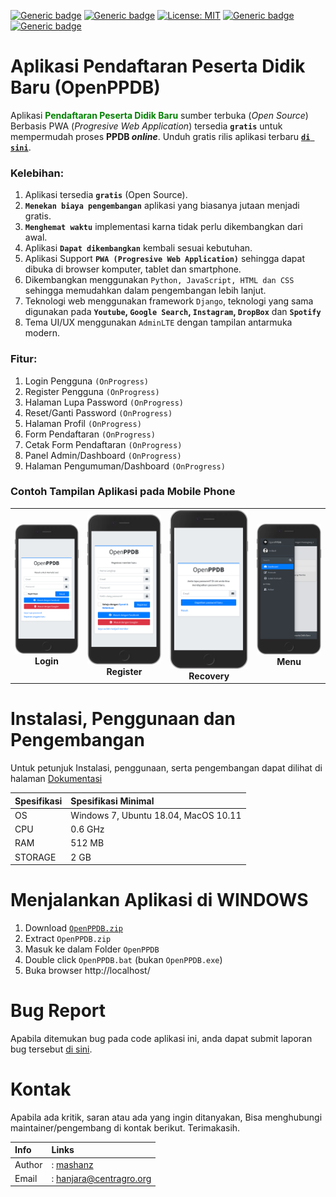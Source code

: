 [![Generic badge](https://img.shields.io/badge/Maintainer-mashanz-blue.svg)](https://github.com/mashanz/)
[![Generic badge](https://img.shields.io/badge/Copyright-2021-brightgreen.svg)](https://github.com/mashanz/)
[![License: MIT](https://img.shields.io/badge/License-MIT-yellow.svg)](https://opensource.org/licenses/MIT)
[![Generic badge](https://img.shields.io/badge/Open_Source-YES-blue.svg)](https://github.com/mashanz/)
[![Generic badge](https://img.shields.io/badge/Status_Rilis-DALAM_PENGEMBANGAN-red.svg)](https://github.com/mashanz/openppdb/releases)

# Aplikasi Pendaftaran Peserta Didik Baru (<b>OpenPPDB</b>)
Aplikasi <font color="green"><b>Pendaftaran Peserta Didik Baru</b></font> sumber terbuka (<i>Open Source</i>) Berbasis PWA (<i>Progresive Web Application</i>) tersedia <b>`gratis`</b> untuk mempermudah proses <b>PPDB <i>online</i></b>. Unduh gratis rilis aplikasi terbaru [<b>`di sini`</b>](https://github.com/mashanz/openppdb/releases).

### <b>Kelebihan</b>:
1. Aplikasi tersedia <b>`gratis`</b> (Open Source).
2. <b>`Menekan biaya pengembangan`</B> aplikasi yang biasanya jutaan menjadi gratis.
3. <b>`Menghemat waktu`</b> implementasi karna tidak perlu dikembangkan dari awal.
4. Aplikasi <b>`Dapat dikembangkan`</b> kembali sesuai kebutuhan.
5. Aplikasi Support <b>`PWA (Progresive Web Application)`</b> sehingga dapat dibuka di browser komputer, tablet dan smartphone.
6. Dikembangkan menggunakan `Python, JavaScript, HTML dan CSS` sehingga memudahkan dalam pengembangan lebih lanjut.
7. Teknologi web menggunakan framework `Django`, teknologi yang sama digunakan pada <b>`Youtube`, `Google Search`, `Instagram`, `DropBox`</b> dan <b>`Spotify`</b>
8. Tema UI/UX menggunakan `AdminLTE` dengan tampilan antarmuka modern.

### <b>Fitur</b>:
1. Login Pengguna `(OnProgress)`
2. Register Pengguna `(OnProgress)`
3. Halaman Lupa Password `(OnProgress)`
4. Reset/Ganti Password `(OnProgress)`
5. Halaman Profil `(OnProgress)`
6. Form Pendaftaran `(OnProgress)`
7. Cetak Form Pendaftaran `(OnProgress)`
8. Panel Admin/Dashboard `(OnProgress)`
9. Halaman Pengumuman/Dashboard `(OnProgress)`

### <b>Contoh Tampilan Aplikasi pada Mobile Phone</b>

<table style="text-align:center;">
    <tr>
        <td>
            <img src="./dokumentasi/login.png" alt="Aplikasi PPDB Gratis" width="100%"/><br><b>Login</b>
        </td>
        <td>
            <img src="./dokumentasi/register.png" alt="Aplikasi PPDB Gratis" width="100%"/><br><b>Register</b>
        </td>
        <td>
            <img src="./dokumentasi/email.png" alt="Aplikasi PPDB Gratis" width="100%"/><br><b>Recovery</b>
        </td>
        <td>
            <img src="./dokumentasi/menu.png" alt="Aplikasi PPDB Gratis" width="100%"/><br><b>Menu</b>
        </td>
    </tr>
</table>

# Instalasi, Penggunaan dan Pengembangan
Untuk petunjuk Instalasi, penggunaan, serta pengembangan dapat dilihat di halaman
[Dokumentasi](https://github.com/mashanz/openppdb/wiki)

| Spesifikasi | Spesifikasi Minimal |
| :- | :- |
| OS | Windows 7, Ubuntu 18.04, MacOS 10.11 |
| CPU | 0.6 GHz |
| RAM | 512 MB |
| STORAGE | 2 GB |

# Menjalankan Aplikasi di WINDOWS
1. Download [`OpenPPDB.zip`](https://github.com/mashanz/openppdb/releases)
2. Extract `OpenPPDB.zip`
3. Masuk ke dalam Folder `OpenPPDB`
4. Double click `OpenPPDB.bat` (bukan `OpenPPDB.exe`)
5. Buka browser http://localhost/

# Bug Report
Apabila ditemukan bug pada code aplikasi ini, anda dapat submit laporan bug tersebut [di sini](https://github.com/mashanz/openppdb/issues). 

# Kontak
Apabila ada kritik, saran atau ada yang ingin ditanyakan, Bisa menghubungi maintainer/pengembang di kontak berikut. Terimakasih.

| Info | Links |
| :- | :- |
| Author |: [mashanz](https://github.com/mashanz) |
| Email |: [hanjara@centragro.org](mailto:hanjara@centragro.org) |
